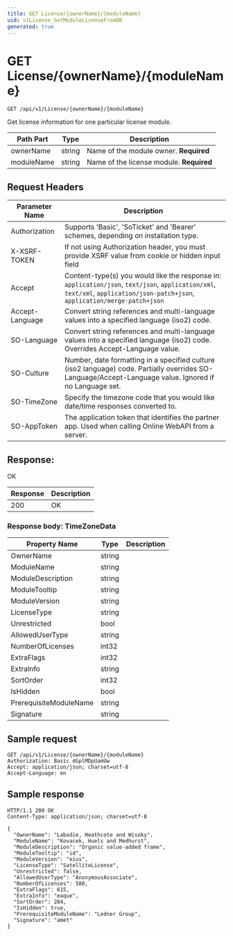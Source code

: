 ```yaml
---
title: GET License/{ownerName}/{moduleName}
uid: v1License_GetModuleLicenseFromDB
generated: true
---
```


# GET License/{ownerName}/{moduleName}

```http
GET /api/v1/License/{ownerName}/{moduleName}
```

Get license information for one particular license module.






| Path Part | Type | Description |
|-----------|------|-------------|
| ownerName | string | Name of the module owner. **Required** |
| moduleName | string | Name of the license module. **Required** |



## Request Headers

| Parameter Name | Description |
|----------------|-------------|
| Authorization  | Supports 'Basic', 'SoTicket' and 'Bearer' schemes, depending on installation type. |
| X-XSRF-TOKEN   | If not using Authorization header, you must provide XSRF value from cookie or hidden input field |
| Accept         | Content-type(s) you would like the response in: `application/json`, `text/json`, `application/xml`, `text/xml`, `application/json-patch+json`, `application/merge-patch+json` |
| Accept-Language | Convert string references and multi-language values into a specified language (iso2) code. |
| SO-Language | Convert string references and multi-language values into a specified language (iso2) code. Overrides Accept-Language value. |
| SO-Culture | Number, date formatting in a specified culture (iso2 language) code. Partially overrides SO-Language/Accept-Language value. Ignored if no Language set. |
| SO-TimeZone | Specify the timezone code that you would like date/time responses converted to. |
| SO-AppToken | The application token that identifies the partner app. Used when calling Online WebAPI from a server. |


## Response:

OK

| Response | Description |
|----------------|-------------|
| 200 | OK |

### Response body: TimeZoneData

| Property Name | Type |  Description |
|----------------|------|--------------|
| OwnerName | string |  |
| ModuleName | string |  |
| ModuleDescription | string |  |
| ModuleTooltip | string |  |
| ModuleVersion | string |  |
| LicenseType | string |  |
| Unrestricted | bool |  |
| AllowedUserType | string |  |
| NumberOfLicenses | int32 |  |
| ExtraFlags | int32 |  |
| ExtraInfo | string |  |
| SortOrder | int32 |  |
| IsHidden | bool |  |
| PrerequisiteModuleName | string |  |
| Signature | string |  |

## Sample request

```http!
GET /api/v1/License/{ownerName}/{moduleName}
Authorization: Basic dGplMDpUamUw
Accept: application/json; charset=utf-8
Accept-Language: en
```

## Sample response

```http_
HTTP/1.1 200 OK
Content-Type: application/json; charset=utf-8

{
  "OwnerName": "Labadie, Heathcote and Wisoky",
  "ModuleName": "Kovacek, Huels and Medhurst",
  "ModuleDescription": "Organic value-added frame",
  "ModuleTooltip": "id",
  "ModuleVersion": "eius",
  "LicenseType": "SatelliteLicense",
  "Unrestricted": false,
  "AllowedUserType": "AnonymousAssociate",
  "NumberOfLicenses": 580,
  "ExtraFlags": 615,
  "ExtraInfo": "eaque",
  "SortOrder": 204,
  "IsHidden": true,
  "PrerequisiteModuleName": "Ledner Group",
  "Signature": "amet"
}
```
